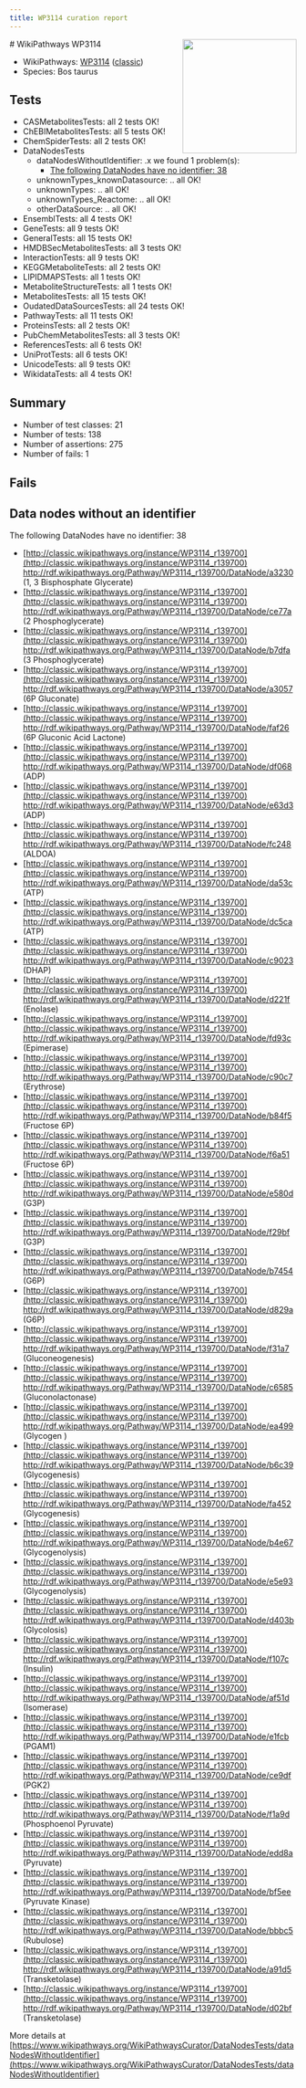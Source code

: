 ```yaml
---
title: WP3114 curation report
---
```


<img style="float: right; width: 200px" src="https://upload.wikimedia.org/wikipedia/commons/thumb/8/83/Wplogo_with_text_500.png/640px-Wplogo_with_text_500.png" />
# WikiPathways WP3114

* WikiPathways: [WP3114](https://wikipathways.org/pathways/WP3114) ([classic](https://classic.wikipathways.org/instance/WP3114))
* Species: Bos taurus
## Tests
* CASMetabolitesTests: all 2 tests OK!
* ChEBIMetabolitesTests: all 5 tests OK!
* ChemSpiderTests: all 2 tests OK!
* DataNodesTests
    * dataNodesWithoutIdentifier: .x we found 1 problem(s):
        * [The following DataNodes have no identifier: 38](#8792c4d6)
    * unknownTypes_knownDatasource: .. all OK!
    * unknownTypes: .. all OK!
    * unknownTypes_Reactome: .. all OK!
    * otherDataSource: .. all OK!
* EnsemblTests: all 4 tests OK!
* GeneTests: all 9 tests OK!
* GeneralTests: all 15 tests OK!
* HMDBSecMetabolitesTests: all 3 tests OK!
* InteractionTests: all 9 tests OK!
* KEGGMetaboliteTests: all 2 tests OK!
* LIPIDMAPSTests: all 1 tests OK!
* MetaboliteStructureTests: all 1 tests OK!
* MetabolitesTests: all 15 tests OK!
* OudatedDataSourcesTests: all 24 tests OK!
* PathwayTests: all 11 tests OK!
* ProteinsTests: all 2 tests OK!
* PubChemMetabolitesTests: all 3 tests OK!
* ReferencesTests: all 6 tests OK!
* UniProtTests: all 6 tests OK!
* UnicodeTests: all 9 tests OK!
* WikidataTests: all 4 tests OK!


## Summary

* Number of test classes: 21
* Number of tests: 138
* Number of assertions: 275
* Number of fails: 1

## Fails

<a name="8792c4d6" />

## Data nodes without an identifier

The following DataNodes have no identifier: 38

* [http://classic.wikipathways.org/instance/WP3114_r139700](http://classic.wikipathways.org/instance/WP3114_r139700) http://rdf.wikipathways.org/Pathway/WP3114_r139700/DataNode/a3230 (1, 3 Bisphosphate Glycerate)
* [http://classic.wikipathways.org/instance/WP3114_r139700](http://classic.wikipathways.org/instance/WP3114_r139700) http://rdf.wikipathways.org/Pathway/WP3114_r139700/DataNode/ce77a (2 Phosphoglycerate)
* [http://classic.wikipathways.org/instance/WP3114_r139700](http://classic.wikipathways.org/instance/WP3114_r139700) http://rdf.wikipathways.org/Pathway/WP3114_r139700/DataNode/b7dfa (3 Phosphoglycerate)
* [http://classic.wikipathways.org/instance/WP3114_r139700](http://classic.wikipathways.org/instance/WP3114_r139700) http://rdf.wikipathways.org/Pathway/WP3114_r139700/DataNode/a3057 (6P Gluconate)
* [http://classic.wikipathways.org/instance/WP3114_r139700](http://classic.wikipathways.org/instance/WP3114_r139700) http://rdf.wikipathways.org/Pathway/WP3114_r139700/DataNode/faf26 (6P Gluconic Acid Lactone)
* [http://classic.wikipathways.org/instance/WP3114_r139700](http://classic.wikipathways.org/instance/WP3114_r139700) http://rdf.wikipathways.org/Pathway/WP3114_r139700/DataNode/df068 (ADP)
* [http://classic.wikipathways.org/instance/WP3114_r139700](http://classic.wikipathways.org/instance/WP3114_r139700) http://rdf.wikipathways.org/Pathway/WP3114_r139700/DataNode/e63d3 (ADP)
* [http://classic.wikipathways.org/instance/WP3114_r139700](http://classic.wikipathways.org/instance/WP3114_r139700) http://rdf.wikipathways.org/Pathway/WP3114_r139700/DataNode/fc248 (ALDOA)
* [http://classic.wikipathways.org/instance/WP3114_r139700](http://classic.wikipathways.org/instance/WP3114_r139700) http://rdf.wikipathways.org/Pathway/WP3114_r139700/DataNode/da53c (ATP)
* [http://classic.wikipathways.org/instance/WP3114_r139700](http://classic.wikipathways.org/instance/WP3114_r139700) http://rdf.wikipathways.org/Pathway/WP3114_r139700/DataNode/dc5ca (ATP)
* [http://classic.wikipathways.org/instance/WP3114_r139700](http://classic.wikipathways.org/instance/WP3114_r139700) http://rdf.wikipathways.org/Pathway/WP3114_r139700/DataNode/c9023 (DHAP)
* [http://classic.wikipathways.org/instance/WP3114_r139700](http://classic.wikipathways.org/instance/WP3114_r139700) http://rdf.wikipathways.org/Pathway/WP3114_r139700/DataNode/d221f (Enolase)
* [http://classic.wikipathways.org/instance/WP3114_r139700](http://classic.wikipathways.org/instance/WP3114_r139700) http://rdf.wikipathways.org/Pathway/WP3114_r139700/DataNode/fd93c (Epimerase)
* [http://classic.wikipathways.org/instance/WP3114_r139700](http://classic.wikipathways.org/instance/WP3114_r139700) http://rdf.wikipathways.org/Pathway/WP3114_r139700/DataNode/c90c7 (Erythrose)
* [http://classic.wikipathways.org/instance/WP3114_r139700](http://classic.wikipathways.org/instance/WP3114_r139700) http://rdf.wikipathways.org/Pathway/WP3114_r139700/DataNode/b84f5 (Fructose 6P)
* [http://classic.wikipathways.org/instance/WP3114_r139700](http://classic.wikipathways.org/instance/WP3114_r139700) http://rdf.wikipathways.org/Pathway/WP3114_r139700/DataNode/f6a51 (Fructose 6P)
* [http://classic.wikipathways.org/instance/WP3114_r139700](http://classic.wikipathways.org/instance/WP3114_r139700) http://rdf.wikipathways.org/Pathway/WP3114_r139700/DataNode/e580d (G3P)
* [http://classic.wikipathways.org/instance/WP3114_r139700](http://classic.wikipathways.org/instance/WP3114_r139700) http://rdf.wikipathways.org/Pathway/WP3114_r139700/DataNode/f29bf (G3P)
* [http://classic.wikipathways.org/instance/WP3114_r139700](http://classic.wikipathways.org/instance/WP3114_r139700) http://rdf.wikipathways.org/Pathway/WP3114_r139700/DataNode/b7454 (G6P)
* [http://classic.wikipathways.org/instance/WP3114_r139700](http://classic.wikipathways.org/instance/WP3114_r139700) http://rdf.wikipathways.org/Pathway/WP3114_r139700/DataNode/d829a (G6P)
* [http://classic.wikipathways.org/instance/WP3114_r139700](http://classic.wikipathways.org/instance/WP3114_r139700) http://rdf.wikipathways.org/Pathway/WP3114_r139700/DataNode/f31a7 (Gluconeogenesis)
* [http://classic.wikipathways.org/instance/WP3114_r139700](http://classic.wikipathways.org/instance/WP3114_r139700) http://rdf.wikipathways.org/Pathway/WP3114_r139700/DataNode/c6585 (Gluconolactonase)
* [http://classic.wikipathways.org/instance/WP3114_r139700](http://classic.wikipathways.org/instance/WP3114_r139700) http://rdf.wikipathways.org/Pathway/WP3114_r139700/DataNode/ea499 (Glycogen
)
* [http://classic.wikipathways.org/instance/WP3114_r139700](http://classic.wikipathways.org/instance/WP3114_r139700) http://rdf.wikipathways.org/Pathway/WP3114_r139700/DataNode/b6c39 (Glycogenesis)
* [http://classic.wikipathways.org/instance/WP3114_r139700](http://classic.wikipathways.org/instance/WP3114_r139700) http://rdf.wikipathways.org/Pathway/WP3114_r139700/DataNode/fa452 (Glycogenesis)
* [http://classic.wikipathways.org/instance/WP3114_r139700](http://classic.wikipathways.org/instance/WP3114_r139700) http://rdf.wikipathways.org/Pathway/WP3114_r139700/DataNode/b4e67 (Glycogenolysis)
* [http://classic.wikipathways.org/instance/WP3114_r139700](http://classic.wikipathways.org/instance/WP3114_r139700) http://rdf.wikipathways.org/Pathway/WP3114_r139700/DataNode/e5e93 (Glycogenolysis)
* [http://classic.wikipathways.org/instance/WP3114_r139700](http://classic.wikipathways.org/instance/WP3114_r139700) http://rdf.wikipathways.org/Pathway/WP3114_r139700/DataNode/d403b (Glycolosis)
* [http://classic.wikipathways.org/instance/WP3114_r139700](http://classic.wikipathways.org/instance/WP3114_r139700) http://rdf.wikipathways.org/Pathway/WP3114_r139700/DataNode/f107c (Insulin)
* [http://classic.wikipathways.org/instance/WP3114_r139700](http://classic.wikipathways.org/instance/WP3114_r139700) http://rdf.wikipathways.org/Pathway/WP3114_r139700/DataNode/af51d (Isomerase)
* [http://classic.wikipathways.org/instance/WP3114_r139700](http://classic.wikipathways.org/instance/WP3114_r139700) http://rdf.wikipathways.org/Pathway/WP3114_r139700/DataNode/e1fcb (PGAM1)
* [http://classic.wikipathways.org/instance/WP3114_r139700](http://classic.wikipathways.org/instance/WP3114_r139700) http://rdf.wikipathways.org/Pathway/WP3114_r139700/DataNode/ce9df (PGK2)
* [http://classic.wikipathways.org/instance/WP3114_r139700](http://classic.wikipathways.org/instance/WP3114_r139700) http://rdf.wikipathways.org/Pathway/WP3114_r139700/DataNode/f1a9d (Phosphoenol Pyruvate)
* [http://classic.wikipathways.org/instance/WP3114_r139700](http://classic.wikipathways.org/instance/WP3114_r139700) http://rdf.wikipathways.org/Pathway/WP3114_r139700/DataNode/edd8a (Pyruvate)
* [http://classic.wikipathways.org/instance/WP3114_r139700](http://classic.wikipathways.org/instance/WP3114_r139700) http://rdf.wikipathways.org/Pathway/WP3114_r139700/DataNode/bf5ee (Pyruvate Kinase)
* [http://classic.wikipathways.org/instance/WP3114_r139700](http://classic.wikipathways.org/instance/WP3114_r139700) http://rdf.wikipathways.org/Pathway/WP3114_r139700/DataNode/bbbc5 (Rubulose)
* [http://classic.wikipathways.org/instance/WP3114_r139700](http://classic.wikipathways.org/instance/WP3114_r139700) http://rdf.wikipathways.org/Pathway/WP3114_r139700/DataNode/a91d5 (Transketolase)
* [http://classic.wikipathways.org/instance/WP3114_r139700](http://classic.wikipathways.org/instance/WP3114_r139700) http://rdf.wikipathways.org/Pathway/WP3114_r139700/DataNode/d02bf (Transketolase)


More details at [https://www.wikipathways.org/WikiPathwaysCurator/DataNodesTests/dataNodesWithoutIdentifier](https://www.wikipathways.org/WikiPathwaysCurator/DataNodesTests/dataNodesWithoutIdentifier)

